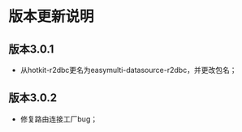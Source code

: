# 版本更新说明

## 版本3.0.1
* 从hotkit-r2dbc更名为easymulti-datasource-r2dbc，并更改包名；

## 版本3.0.2
* 修复路由连接工厂bug；
